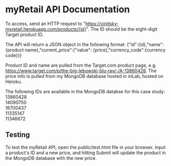 # **myRetail API Documentation**

To access, send an HTTP request to "https://vinitsky-myretail.herokuapp.com/products/{id}". The ID should be the eight-digit Target product ID.

The API will return a JSON object in the following format:
{"id":{id},"name":{product name},"current_price":{"value": {price},"currency_code":{currency code}}}

Product ID and name are pulled from the Target.com product page, e.g. https://www.target.com/p/the-big-lebowski-blu-ray/-/A-13860428. The price info is pulled from my MongoDB database hosted in mLab, hosted on Heroku.

The following IDs are available in the MongoDB databse for this case study:  
13860428  
14090750  
16700437  
11335147  
11346672

## Testing

To test the myRetail API, open the public/test.html file in your browser. Input a product's ID and a new price, and hitting Submit will update the product in the MongoDB database with the new price.
